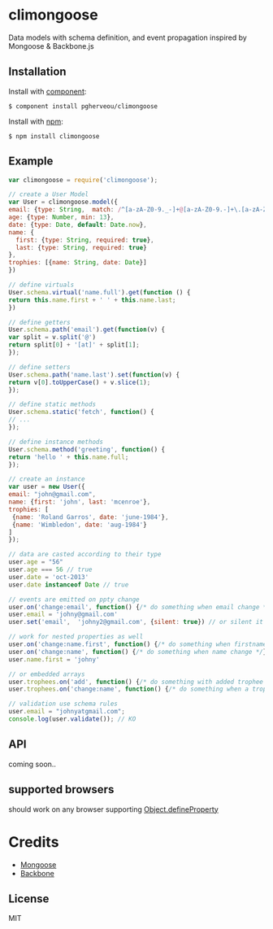 # climongoose

  Data models with schema definition, and event propagation inspired by Mongoose & Backbone.js

## Installation

  Install with [component](http://component.io):

    $ component install pgherveou/climongoose

  Install with [npm](http://npmjs.org):

    $ npm install climongoose


## Example

  ```js
var climongoose = require('climongoose');

// create a User Model
var User = climongoose.model({
  email: {type: String,  match: /^[a-zA-Z0-9._-]+@[a-zA-Z0-9.-]+\.[a-zA-Z]{2,4}$/},
  age: {type: Number, min: 13},
  date: {type: Date, default: Date.now},
  name: {
    first: {type: String, required: true},
    last: {type: String, required: true}
  },
  trophies: [{name: String, date: Date}]
})

// define virtuals
User.schema.virtual('name.full').get(function () {
  return this.name.first + ' ' + this.name.last;
})

// define getters
User.schema.path('email').get(function(v) {
  var split = v.split('@')
  return split[0] + '[at]' + split[1];
});

// define setters
User.schema.path('name.last').set(function(v) {
  return v[0].toUpperCase() + v.slice(1);
});

// define static methods
User.schema.static('fetch', function() {
 // ...
});

// define instance methods
User.schema.method('greeting', function() {
 return 'hello ' + this.name.full;
});

// create an instance
var user = new User({
  email: "john@gmail.com",
  name: {first: 'john', last: 'mcenroe'},
  trophies: [
   {name: 'Roland Garros', date: 'june-1984'},
   {name: 'Wimbledon', date: 'aug-1984'}
  ]
});

// data are casted according to their type
user.age = "56"
user.age === 56 // true
user.date = 'oct-2013'
user.date instanceof Date // true

// events are emitted on ppty change
user.on('change:email', function() {/* do something when email change */});
user.email = 'johny@gmail.com'
user.set('email',  'johny2@gmail.com', {silent: true}) // or silent it

// work for nested properties as well
user.on('change:name.first', function() {/* do something when firstname change */});
user.on('change:name', function() {/* do something when name change */});
user.name.first = 'johny'

// or embedded arrays
user.trophees.on('add', function() {/* do something with added trophee */});
user.trophees.on('change:name', function() {/* do something when a trophee name change */});

// validation use schema rules
user.email = "johnyatgmail.com";
console.log(user.validate()); // KO
  ```
  
## API

  coming soon..

## supported browsers

should work on any browser supporting [Object.defineProperty](https://developer.mozilla.org/en-US/docs/Web/JavaScript/Reference/Global_Objects/Object/defineProperty)

# Credits

  - [Mongoose](mongoosejs.com)
  - [Backbone](backbonejs.org)

## License

  MIT
